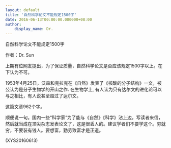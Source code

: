 ```yaml
---
layout: default
title: '自然科学论文不能规定1500字'
date: 2016-06-13T00:00:00.000000+08:00
author:
    display_name: Dr.
---
```


自然科学论文不能规定1500字

作者：Dr. Sun

上期有位网友提出，为了保证质量，自然科学论文是否应该规定1500字以上。在下认为不可。

1953年4月25日，沃森和克拉克在《自然》发表了《核酸的分子结构》一文，被公认为是分子生物学的开山之作. 在生物学上, 有人认为只有达尔文的进化论可以与之相比，有人说甚至超过了达尔文。

这篇文章962个字。

顺便说一句。国内一些“科学家”为了能与《自然》《科学》沾上边，写读者来信，然后就当成在顶尖杂志发表论文了，这是很丢人的。建议学者们不要学这个。穷就穷，不要装有钱人。要想富，勤劳致富才是正道。

(XYS20160613)

